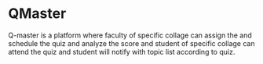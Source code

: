 # QMaster

Q-master is a platform where faculty of specific collage can assign the and schedule the quiz and analyze the score and student of specific collage can attend the quiz and student will notify with topic list according to quiz.
